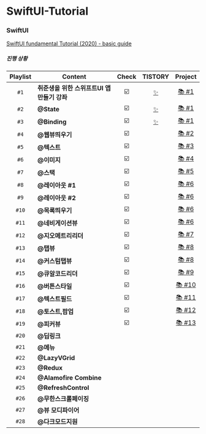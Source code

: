 # SwiftUI-Tutorial

### SwiftUI
[SwiftUI fundamental Tutorial (2020) - basic guide](https://www.youtube.com/watch?v=LiWtjXLlhYw&list=PLgOlaPUIbynqyJHiTEv7CFaXd8g5jtogT)

##### 진행 상황
|Playlist      |Content     |Check |TISTORY |  Project |
|:------------:|----------|:----------:|:------:|:----:|
|`#1`|**취준생을 위한 스위프트UI 앱만들기 강좌**| ☑️ |[✨](https://cannabuffer.tistory.com/entry/SwiftUI-%EC%B4%88%EA%B8%B0-%EC%84%A4%EC%A0%95-%EB%B0%8F-Basic-%EC%BD%94%EB%93%9C-%EC%A7%9C%EB%B3%B4%EA%B8%B0?category=864811) |[📚 #1](https://github.com/YoonAh-dev/SwiftUI-Tutorial/tree/main/SwiftUI_tutorial_%231)|
|`#2`|**@State** | ☑️|[✨](https://cannabuffer.tistory.com/entry/SwiftUI-State%EC%99%80-Binding?category=864811)|[📚 #1](https://github.com/YoonAh-dev/SwiftUI-Tutorial/tree/main/SwiftUI_tutorial_%231)|
|`#3`|**@Binding** |☑️ |[✨](https://cannabuffer.tistory.com/entry/SwiftUI-State%EC%99%80-Binding?category=864811)|[📚 #1](https://github.com/YoonAh-dev/SwiftUI-Tutorial/tree/main/SwiftUI_tutorial_%231)|
|`#4`|**@웹뷰띄우기** |☑️ ||[📚 #2](https://github.com/YoonAh-dev/SwiftUI-Tutorial/tree/main/SwiftUI_WebView_tutorial)|
|`#5`|**@텍스트** |☑️ ||[📚 #3](https://github.com/YoonAh-dev/SwiftUI-Tutorial/tree/main/SwiftUI_Text_tutorial)|
|`#6`|**@이미지** |☑️ ||[📚 #4](https://github.com/YoonAh-dev/SwiftUI-Tutorial/tree/main/SwiftUI_Image_tutorial)|
|`#7`|**@스택** |☑️ ||[📚 #5](https://github.com/YoonAh-dev/SwiftUI-Tutorial/tree/main/SwiftUI_Stacks_tutorial)|
|`#8`|**@레이아웃 #1** |☑️| |[📚 #6](https://github.com/YoonAh-dev/SwiftUI-Tutorial/tree/main/SwiftUI_stack_practice_tutorial)|
|`#9`|**@레이아웃 #2** |☑️| |[📚 #6](https://github.com/YoonAh-dev/SwiftUI-Tutorial/tree/main/SwiftUI_stack_practice_tutorial)|
|`#10`|**@목록띄우기** |☑️ ||[📚 #6](https://github.com/YoonAh-dev/SwiftUI-Tutorial/tree/main/SwiftUI_stack_practice_tutorial)|
|`#11`|**@네비게이션뷰** |☑️ ||[📚 #6](https://github.com/YoonAh-dev/SwiftUI-Tutorial/tree/main/SwiftUI_stack_practice_tutorial)|
|`#12`|**@지오메트리리더** |☑️ ||[📚 #7](https://github.com/YoonAh-dev/SwiftUI-Tutorial/tree/main/SwiftUI_GeometryReader_tutorial)|
|`#13`|**@탭뷰** |☑️ ||[📚 #8](https://github.com/YoonAh-dev/SwiftUI-Tutorial/tree/main/SwiftUI_TabView_tutorial)|
|`#14`|**@커스텀탭뷰** |☑️| |[📚 #8](https://github.com/YoonAh-dev/SwiftUI-Tutorial/tree/main/SwiftUI_TabView_tutorial)|
|`#15`|**@큐알코드리더** |☑️ ||[📚 #9](https://github.com/YoonAh-dev/SwiftUI-Tutorial/tree/main/SwiftUI_QRCodeReader_tutorial)|
|`#16`|**@버튼스타일** |☑️ ||[📚 #10](https://github.com/YoonAh-dev/SwiftUI-Tutorial/tree/main/SwiftUI_ButtonStyle_tutorial)|
|`#17`|**@텍스트필드** |☑️ ||[📚 #11](https://github.com/YoonAh-dev/SwiftUI-Tutorial/tree/main/SwiftUI_TextField_tutorial)|
|`#18`|**@토스트,팝업** |☑️ ||[📚 #12](https://github.com/YoonAh-dev/SwiftUI-Tutorial/tree/main/SwiftUI_ToastPopUp_tutorial)|
|`#19`|**@피커뷰** |☑️ ||[📚 #13](https://github.com/YoonAh-dev/SwiftUI-Tutorial/tree/main/SwiftUI_Picker_tutorial)|
|`#20`|**@딥링크** | |||
|`#21`|**@메뉴** | |||
|`#22`|**@LazyVGrid** | |||
|`#23`|**@Redux** | |||
|`#24`|**@Alamofire Combine** | |||
|`#25`|**@RefreshControl** | |||
|`#26`|**@무한스크롤페이징** | |||
|`#27`|**@뷰 모디파이어** | |||
|`#28`|**@다크모드지원** | |||
